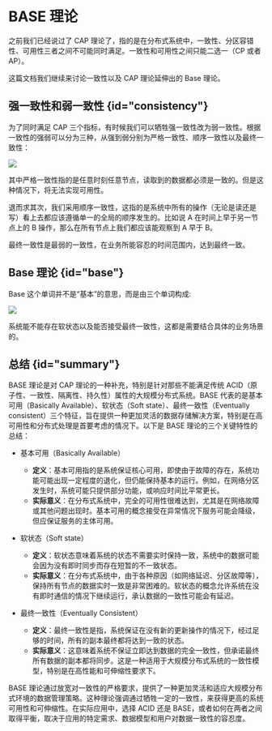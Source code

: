 # BASE 理论

之前我们已经说过了 CAP 理论了，指的是在分布式系统中，一致性、分区容错性、可用性三者之间不可能同时满足。一致性和可用性之间只能二选一（CP 或者 AP）。

这篇文档我们继续来讨论一致性以及 CAP 理论延伸出的 Base 理论。

## 强一致性和弱一致性 {id="consistency"}

为了同时满足 CAP 三个指标，有时候我们可以牺牲强一致性改为弱一致性。根据一致性的强弱可以分为三种，从强到弱分别为严格一致性、顺序一致性以及最终一致性：

![](http://file-linker.oss-cn-hangzhou.aliyuncs.com/PcpztaPg3j0UtJhLNa1k.svg)

其中严格一致性指的是任意时刻任意节点，读取到的数据都必须是一致的。但是这种情况下，将无法实现可用性。

退而求其次，我们采用顺序一致性，这指的是系统中所有的操作（无论是读还是写）看上去都应该遵循单一的全局的顺序发生的。比如说 A 在时间上早于另一节点上的 B 操作，那么在所有节点上我们都应该能观察到 A 早于 B。

最终一致性是最弱的一致性，在业务所能容忍的时间范围内，达到最终一致。

## Base 理论 {id="base"}

Base 这个单词并不是“基本”的意思，而是由三个单词构成:

![](http://file-linker.oss-cn-hangzhou.aliyuncs.com/iGrGkFdL7YCRNt1DXz7P.svg)

系统能不能存在软状态以及能否接受最终一致性，这都是需要结合具体的业务场景的。

## 总结 {id="summary"}

BASE 理论是对 CAP 理论的一种补充，特别是针对那些不能满足传统 ACID（原子性、一致性、隔离性、持久性）属性的大规模分布式系统。BASE 代表的是基本可用（Basically Available）、软状态（Soft state）、最终一致性（Eventually consistent）三个特征，旨在提供一种更加灵活的数据存储解决方案，特别是在高可用性和分布式处理是首要考虑的情况下。以下是 BASE 理论的三个关键特性的总结：

* 基本可用（Basically Available）
    - **定义**：基本可用指的是系统保证核心可用，即使由于故障的存在，系统功能可能出现一定程度的退化，但仍能保持基本的运行。例如，在网络分区发生时，系统可能只提供部分功能，或响应时间比平常更长。
    - **实际意义**：在分布式系统中，完全的可用性很难达到，尤其是在网络故障或其他问题出现时。基本可用的概念接受在异常情况下服务可能会降级，但应保证服务的主体可用。

* 软状态（Soft state）
    - **定义**：软状态意味着系统的状态不需要实时保持一致，系统中的数据可能会因为没有即时同步而存在短暂的不一致状态。
    - **实际意义**：在分布式系统中，由于各种原因（如网络延迟、分区故障等），保持所有节点的数据实时一致是非常困难的。软状态的概念允许系统在没有即时通信的情况下继续运行，承认数据的一致性可能会有延迟。

* 最终一致性（Eventually Consistent）
    - **定义**：最终一致性是指，系统保证在没有新的更新操作的情况下，经过足够的时间，所有的副本最终都将达到一致的状态。
    - **实际意义**：这意味着系统不保证立即达到数据的完全一致性，但承诺最终所有数据的副本都将同步。这是一种适用于大规模分布式系统的一致性模型，特别是在高性能和可伸缩性要求下。

BASE 理论通过放宽对一致性的严格要求，提供了一种更加灵活和适应大规模分布式环境的数据管理策略。这种理论强调通过牺牲一定的一致性，来获得更高的系统可用性和可伸缩性。在实际应用中，选择 ACID 还是 BASE，或者如何在两者之间取得平衡，取决于应用的特定需求、数据模型和用户对数据一致性的容忍度。